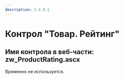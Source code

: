 ```yaml
---
description: 2.4.9.1
---
```


# Контрол "Товар. Рейтинг"

## Имя контрола в веб-части: zw\_ProductRating.ascx

Временно не используется.

